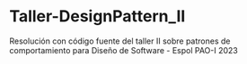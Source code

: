 # Taller-DesignPattern_II

Resolución con código fuente del taller II sobre patrones de comportamiento para Diseño de Software - Espol PAO-I 2023
